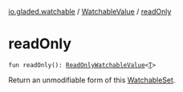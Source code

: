 [io.gladed.watchable](../index.md) / [WatchableValue](index.md) / [readOnly](./read-only.md)

# readOnly

`fun readOnly(): `[`ReadOnlyWatchableValue`](../-read-only-watchable-value/index.md)`<`[`T`](index.md#T)`>`

Return an unmodifiable form of this [WatchableSet](../-watchable-set/index.md).

